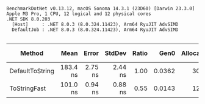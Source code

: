 ```

BenchmarkDotNet v0.13.12, macOS Sonoma 14.3.1 (23D60) [Darwin 23.3.0]
Apple M3 Pro, 1 CPU, 12 logical and 12 physical cores
.NET SDK 8.0.203
  [Host]     : .NET 8.0.3 (8.0.324.11423), Arm64 RyuJIT AdvSIMD
  DefaultJob : .NET 8.0.3 (8.0.324.11423), Arm64 RyuJIT AdvSIMD


```
| Method          | Mean     | Error   | StdDev  | Ratio | Gen0   | Allocated | Alloc Ratio |
|---------------- |---------:|--------:|--------:|------:|-------:|----------:|------------:|
| DefaultToString | 183.4 ns | 2.75 ns | 2.44 ns |  1.00 | 0.0362 |     304 B |        1.00 |
| ToStringFast    | 101.0 ns | 0.94 ns | 0.88 ns |  0.55 | 0.0143 |     120 B |        0.39 |
